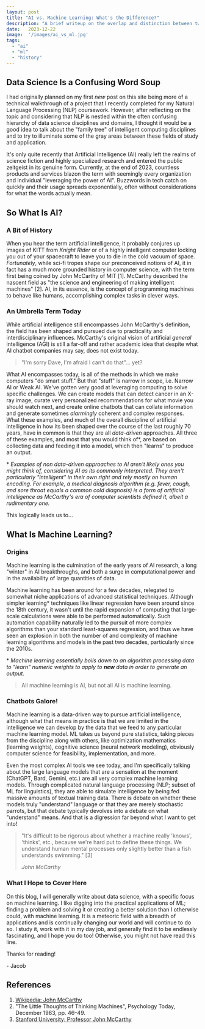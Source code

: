 ```yaml
---
layout: post
title: "AI vs. Machine Learning: What's the Difference?"
description: "A brief writeup on the overlap and distinction between two of the buzziest topics of our time."
date:   2023-12-22
image:  '/images/ai_vs_ml.jpg'
tags:
  - "ai"
  - "ml"
  - "history"
---
```


## Data Science Is a Confusing Word Soup
I had originally planned on my first _new_ post on this site being more of a technical walkthrough of a project that I recently completed for my Natural Language Processing (NLP) coursework. However, after reflecting on the topic and considering that NLP is nestled within the often confusing hierarchy of data science disciplines and domains, I thought it would be a good idea to talk about the "family tree" of intelligent computing disciplines and to try to illuminate some of the gray areas between these fields of study and application.

It's only quite recently that Artificial Intelligence (AI) really left the realms of science fiction and highly specialized research and entered the public zeitgeist in its genuine form. Currently, at the end of 2023, countless products and services blazon the term with seemingly every organization and individual "leveraging the power of AI". Buzzwords in tech catch on quickly and their usage spreads exponentially, often without considerations for what the words actually mean.

## So What Is AI?
### A Bit of History
When you hear the term artificial intelligence, it probably conjures up images of KITT from _Knight Rider_ or of a highly intelligent computer locking you out of your spacecraft to leave you to die in the cold vacuum of space. _Fortunately_, while sci-fi tropes shape our preconceived notions of AI, it in fact has a much more grounded history in computer science, with the term first being coined by John McCarthy of MIT \[1\]. McCarthy described the nascent field as "the science and engineering of making intelligent machines" \[2\]. AI, in its essence, is the concept of programming machines to behave like humans, accomplishing complex tasks in clever ways.
### An Umbrella Term Today
While artificial intelligence still encompasses John McCarthy's definition, the field has been shaped and pursued due to practicality and interdisciplinary influences. McCarthy's original vision of artificial _general_ intelligence (AGI) is still a far-off and rather academic idea that despite what AI chatbot companies may say, does not exist today.

> "I'm sorry Dave, I'm afraid I can't do that"... yet?

What AI encompasses today, is all of the methods in which we make computers "do smart stuff." But that "stuff" is narrow in scope, i.e. Narrow AI or Weak AI. We've gotten very good at leveraging computing to solve specific challenges. We can create models that can detect cancer in an X-ray image, curate very personalized recommendations for what movie you should watch next, and create online chatbots that can collate information and generate sometimes _alarmingly_ coherent and complex responses. What these examples, and much of the overall discipline of artificial intelligence in how its been shaped over the course of the last roughly 70 years, have in common is that they are all _data-driven_ approaches. All three of these examples, and most that you would think of\*, are based on collecting data and feeding it into a model, which then "learns" to produce an output.

\* _Examples of non data-driven approaches to AI aren't likely ones you might think of, considering AI as its commonly interpreted. They aren't particularly "intelligent" in their own right and rely mostly on human encoding. For example, a medical diagnosis algorithm (e.g. fever, cough, and sore throat equals a common cold diagnosis) is a form of artificial intelligence as McCarthy's era of computer scientists defined it, albeit a rudimentary one._

This logically leads us to...

## What Is Machine Learning?
### Origins
Machine learning is the culmination of the early years of AI research, a long "winter" in AI breakthroughs, and both a surge in computational power and in the availability of large quantities of data. 

Machine learning has been around for a few decades, relegated to somewhat niche applications of advanced statistical techniques. Although simpler learning\* techniques like linear regression have been around since the 18th century, it wasn't until the rapid expansion of computing that large-scale calculations were able to be performed automatically. Such automation capability naturally led to the pursuit of more complex algorithms than your standard least-squares regression, and thus we have seen an explosion in both the number of and complexity of machine learning algorithms and models in the past two decades, particularly since the 2010s.

\* _Machine learning essentially boils down to an algorithm processing data to "learn" numeric weights to apply to **new** data in order to generate an output._

> All machine learning is AI, but not all AI is machine learning.

### Chatbots Galore!
Machine learning is a data-driven way to pursue artificial intelligence, although what that means in practice is that we are limited in the intelligence we can develop by the data that we feed to any particular machine learning model. ML takes us beyond pure statistics, taking pieces from the discipline along with others, like optimization mathematics (learning weights), cognitive science (neural network modeling), obviously computer science for feasibility, implementation, and more. 

Even the most complex AI tools we see today, and I'm specifically talking about the large language models that are a sensation at the moment (ChatGPT, Bard, Gemini, etc.) are all very complex machine learning models. Through complicated natural language processing (NLP; subset of ML for linguistics), they are able to simulate intelligence by being fed massive amounts of textual training data. There is debate on whether these models truly "understand" language or that they are merely stochastic parrots, but that debate typically devolves into a debate on what "understand" means. And that is a digression far beyond what I want to get into!

> "It's difficult to be rigorous about whether a machine really 'knows', 'thinks', etc., because we're hard put to define these things. We understand human mental processes only slightly better than a fish understands swimming." \[3\]
>
><cite>John McCarthy</cite>

### What I Hope to Cover Here
On this blog, I will generally write about data science, with a specific focus on machine learning. I like digging into the practical applications of ML; finding a problem and solving it or creating a better solution than I otherwise could, with machine learning. It is a meteoric field with a breadth of applications and is continually changing our world and will continue to do so. I study it, work with it in my day job, and generally find it to be endlessly fascinating, and I hope you do too! Otherwise, you might not have read this line.

Thanks for reading!

\- Jacob

## References
1. [Wikipedia: John McCarthy](https://en.wikipedia.org/wiki/John_McCarthy_(computer_scientist))
2. "The Little Thoughts of Thinking Machines", Psychology Today, December 1983, pp. 46–49.
3. [Stanford University: Professor John McCarthy](http://jmc.stanford.edu/artificial-intelligence/what-is-ai/index.html)